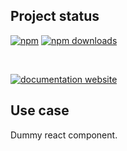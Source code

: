 <!-- !/usr/bin/env markdown
-*- coding: utf-8 -*-
region header
Copyright Torben Sickert (info["~at~"]torben.website) 16.12.2012

License
-------

This library written by Torben Sickert stand under a creative commons naming
3.0 unported license. See https://creativecommons.org/licenses/by/3.0/deed.de
endregion -->

Project status
--------------

[![npm](https://img.shields.io/npm/v/react-generic-dummy?color=%23d55e5d&label=npm%20package%20version&logoColor=%23d55e5d)](https://www.npmjs.com/package/react-generic-dummy)
[![npm downloads](https://img.shields.io/npm/dy/react-generic-dummy.svg)](https://www.npmjs.com/package/react-generic-dummy)

[![<LABEL>](https://github.com/thaibault/react-generic-dummy/actions/workflows/build.yaml/badge.svg)](https://github.com/thaibault/react-generic-dummy/actions/workflows/build.yaml)
[![<LABEL>](https://github.com/thaibault/react-generic-dummy/actions/workflows/check-types.yaml/badge.svg)](https://github.com/thaibault/react-generic-dummy/actions/workflows/check-types.yaml)
[![<LABEL>](https://github.com/thaibault/react-generic-dummy/actions/workflows/lint.yaml/badge.svg)](https://github.com/thaibault/react-generic-dummy/actions/workflows/lint.yaml)

[![documentation website](https://img.shields.io/website-up-down-green-red/https/torben.website/react-generic-dummy.svg?label=documentation-website)](https://torben.website/react-generic-dummy)

Use case
--------

Dummy react component.
